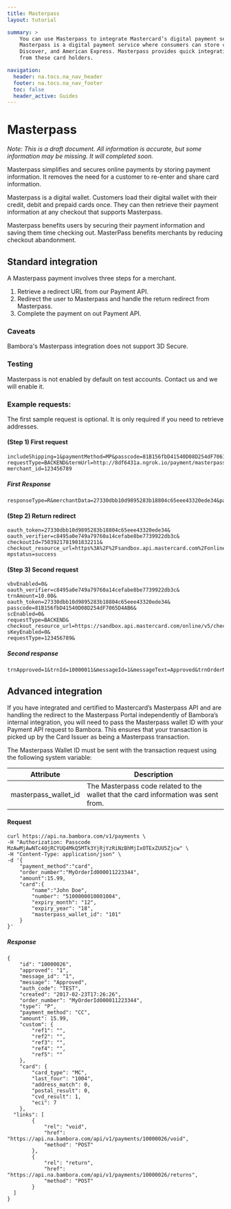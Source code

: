 ```yaml
---
title: Masterpass
layout: tutorial

summary: >
    You can use Masterpass to integrate Mastercard’s digital payment service with Bambora’s payment gateway.
    Masterpass is a digital payment service where consumers can store card information for Visa, Mastercard,
    Discover, and American Express. Masterpass provides quick integration for merchants to accept payments
    from these card holders.

navigation:
  header: na.tocs.na_nav_header
  footer: na.tocs.na_nav_footer
  toc: false
  header_active: Guides
---
```


# Masterpass

*Note: This is a draft document. All information is accurate, but some information may be missing.
It will completed soon.*

Masterpass simplifies and secures online payments by storing payment information.
It removes the need for a customer to re-enter and share card information.

Masterpass is a digital wallet. Customers load their digital wallet with their credit, debit and prepaid cards once. They can then retrieve their payment information at any checkout that supports Masterpass.

Masterpass benefits users by securing their payment information and saving them
time checking out. MasterPass benefits merchants by reducing checkout abandonment.

## Standard integration

A Masterpass payment involves three steps for a merchant.

1. Retrieve a redirect URL from our Payment API.
2. Redirect the user to Masterpass and handle the return redirect from Masterpass.
3. Complete the payment on out Payment API.

### Caveats

Bambora's Masterpass integration does not support 3D Secure.

### Testing

Masterpass is not enabled by default on test accounts. Contact us and we will enable it.

### Example requests:
The first sample request is optional. It is only required if you need to retrieve addresses.

#### (Step 1) First request

```shell
includeShipping=1&paymentMethod=MP&passcode=81B156fbD41540D08D254dF7061D4AB3&
requestType=BACKEND&termUrl=http://8df6431a.ngrok.io/payment/masterpass/callback&
merchant_id=123456789
```

##### First Response

```shell
responseType=R&merchantData=27330dbb10d9895283b18804c65eee43320ede34&pageContents=%3Chtml%3E%3Chead%3E%3C%2Fhead%3E%3Cbody%3E%3Cform%20action%3D%22https%3A%2F%2Fsandbox%2Emasterpass%2Ecom%2FCheckout%2FAuthorize%3Facceptable%5Fcards%3Damex%2Cjcb%2Cmaster%2Cdiscover%2Cvisa%2C%26checkout%5Fidentifier%3Dd492cead841f4ccf9887110d30de8192%26version%3Dv5%26auth%5Flevel%3Dbasic%26oauth%5Ftoken%3D27330dbb10d9895283b18804c65eee43320ede34%22%20method%3D%22post%22%20id%3D%22masterpass%22%20name%3D%22masterpass%22%20%2F%3E%3Cscript%20language%3D%22javascript%22%3Edocument%2Emasterpass%2Esubmit%28%29%3B%3C%2Fscript%3E%3C%2Fbody%3E%3C%2Fhtml%3E
```

#### (Step 2) Return redirect

```shell
oauth_token=27330dbb10d9895283b18804c65eee43320ede34&
oauth_verifier=c8495a0e749a79760a14cefabe8be7739922db3c&
checkoutId=7503921781901832211&
checkout_resource_url=https%3A%2F%2Fsandbox.api.mastercard.com%2Fonline%2Fv5%2Fcheckout%2F7503921781901832211&
mpstatus=success
```

#### (Step 3) Second request

```shell
vbvEnabled=0&
oauth_verifier=c8495a0e749a79760a14cefabe8be7739922db3c&
trnAmount=10.00&
oauth_token=27330dbb10d9895283b18804c65eee43320ede34&
passcode=81B156fbD41540D08D254dF7065D4AB6&
scEnabled=0&
requestType=BACKEND&
checkout_resource_url=https://sandbox.api.mastercard.com/online/v5/checkout/7503921781901832211&
sKeyEnabled=0&
requestType=123456789&
```

##### Second response
```shell
trnApproved=1&trnId=10000011&messageId=1&messageText=Approved&trnOrderNumber=10000011&authCode=TEST&errorType=N&errorFields=&responseType=T&trnAmount=10%2E00&trnDate=8%2F27%2F2017+12%3A43%3A02+AM&avsProcessed=1&avsId=N&avsResult=0&avsAddrMatch=0&avsPostalMatch=0&avsMessage=Street+address+and+Postal%2FZIP+do+not+match%2E&cvdId=5&cardType=MC&trnType=P&paymentMethod=CC&ref1=&ref2=&ref3=&ref4=&ref5=&hashValue=1e48a7346bac9cb6da3dfc4e26d2cd9b2a3e5c6b
```


## Advanced integration

If you have integrated and certified to Mastercard’s Masterpass API and are handling the redirect to the Masterpass Portal independently of Bambora’s internal integration, you will need to pass the Masterpass wallet ID with your Payment API request to Bambora. This ensures that your transaction is picked up by the Card Issuer as being a Masterpass transaction.

The Masterpass Wallet ID must be sent with the transaction request using the following system variable:

| Attribute | Description |
| --- | --- |
| masterpass_wallet_id | The Masterpass code related to the wallet that the card information was sent from. |


#### Request
```shell
curl https://api.na.bambora.com/v1/payments \
-H "Authorization: Passcode MzAwMjAwNTc4OjRCYUQ4MkQ5MTk3YjRjYzRiNzBhMjIxOTExZUU5Zjcw" \
-H "Content-Type: application/json" \
-d '{
    "payment_method":"card",
    "order_number":"MyOrderId000011223344",
    "amount":15.99,
    "card":{
        "name":"John Doe",
		"number": "5100000010001004",
		"expiry_month": "12",
		"expiry_year": "18",
		"masterpass_wallet_id": "101"
    }
}'
```


##### Response
```
{
    "id": "10000026",
    "approved": "1",
    "message_id": "1",
    "message": "Approved",
    "auth_code": "TEST",
    "created": "2017-02-23T17:26:26",
    "order_number": "MyOrderId000011223344",
    "type": "P",
    "payment_method": "CC",
    "amount": 15.99,
    "custom": {
        "ref1": "",
        "ref2": "",
        "ref3": "",
        "ref4": "",
        "ref5": ""
    },
    "card": {
        "card_type": "MC",
        "last_four": "1004",
        "address_match": 0,
        "postal_result": 0,
        "cvd_result": 1,
	    "eci": 7
    },
  "links": [
	    {
		    "rel": "void",
		    "href": "https://api.na.bambora.com/api/v1/payments/10000026/void",
		    "method": "POST"
	    },
	    {
		    "rel": "return",
		    "href": "https://api.na.bambora.com/api/v1/payments/10000026/returns",
		    "method": "POST"
	    }
  ]
}
```
